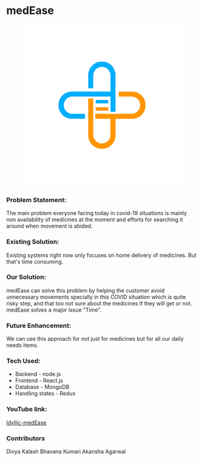 # medEase

<p align="center">
  <img src="https://github.com/Bhavanak17/medEase/blob/main/idyllic-admin/src/images/logo.png?raw=true" alt="medEase logo"/>
</p>

### Problem Statement:
The main problem everyone facing today in covid-19  situations is mainly non availability of medicines at the moment and efforts for searching it around when movement is abided.

### Existing Solution:
Existing systems right now only focuses on home delivery of medicines. But that's time consuming.

### Our Solution:
medEase can solve this problem by helping the customer avoid unnecessary movements specially in this COVID situation which is quite risky step, and that too not sure about the medicines if they will get or not. medEase solves a major issue "Time".

### Future Enhancement:
We can use this approach for not just for medicines but for all our daily needs items.

### Tech Used:
* Backend - node.js
*  Frontend - React.js
*   Database - MongoDB 
*   Handling states - Redux

### YouTube link:
<a href="https://youtu.be/nf8uLVCNtX0">Idyllic-medEase</a>

### Contributors
Divya Kalash
Bhavana Kumari
Akansha Agarwal
